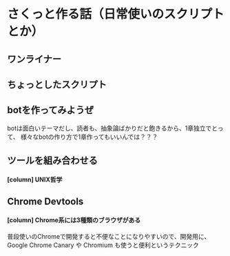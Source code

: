 <!--
chap-makesmallappforme.md と統合を考える？
-->

# さくっと作る話（日常使いのスクリプトとか）
## ワンライナー
## ちょっとしたスクリプト
## botを作ってみようぜ

botは面白いテーマだし、読者も、抽象論ばかりだと飽きるから、1章独立でとって、
様々なbotの作り方で1章作ってもいいんでは？？？

## ツールを組み合わせる
#### [column] UNIX哲学
## Chrome Devtools
#### [column] Chrome系には3種類のブラウザがある

普段使いのChromeで開発すると不便なことになりやすいので、開発用に、Google Chrome Canary や Chromium も使うと便利というテクニック
